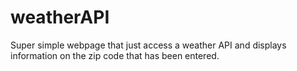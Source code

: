 # weatherAPI
Super simple webpage that just access a weather API and displays information on the zip code that has been entered.
